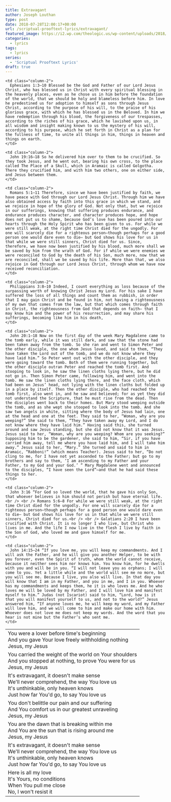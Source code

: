 ```yaml
---
title: Extravagant
author: Joseph Louthan
type: post
date: 2018-07-28T12:00:17+00:00
url: /scriptual-prooftext-lyrics/extravagant/
featured_image: https://i2.wp.com/theologic.us/wp-content/uploads/2018/07/maxresdefault.jpg?resize=825%2C510
categories:
  - lyrics
tags:
  - lyrics
series:
  - 'Scriptual Prooftext Lyrics'
draft: true
---
```

<table id="tablepress-20180728" class="tablepress tablepress-id-20180728">
  <tr class="row-1">
    <td class="column-1">
      You were a lover before time's beginning<br /> And you gave Your love freely withholding nothing<br /> Jesus, my Jesus
    </td>
    
    <td class="column-2">
      Ephesians 1:3–10 Blessed be the God and Father of our Lord Jesus Christ, who has blessed us in Christ with every spiritual blessing in the heavenly places, even as he chose us in him before the foundation of the world, that we should be holy and blameless before him. In love he predestined us for adoption to himself as sons through Jesus Christ, according to the purpose of his will, to the praise of his glorious grace, with which he has blessed us in the Beloved. In him we have redemption through his blood, the forgiveness of our trespasses, according to the riches of his grace, which he lavished upon us, in all wisdom and insight making known to us the mystery of his will, according to his purpose, which he set forth in Christ as a plan for the fullness of time, to unite all things in him, things in heaven and things on earth.
    </td>
  </tr>
  
  <tr class="row-2">
    <td class="column-1">
      You carried the weight of the world on Your shoulders<br /> And you stopped at nothing, to prove You were for us<br /> Jesus, my Jesus
    </td>
    
    <td class="column-2">
      John 19:16–18 So he delivered him over to them to be crucified. So they took Jesus, and he went out, bearing his own cross, to the place called The Place of a Skull, which in Aramaic is called Golgotha. There they crucified him, and with him two others, one on either side, and Jesus between them.
    </td>
  </tr>
  
  <tr class="row-3">
    <td class="column-1">
      It's extravagant, it doesn't make sense<br /> We'll never comprehend, the way You love us<br /> It's unthinkable, only heaven knows<br /> Just how far You'd go, to say You love us
    </td>
    
    <td class="column-2">
      Romans 5:1–11 Therefore, since we have been justified by faith, we have peace with God through our Lord Jesus Christ. Through him we have also obtained access by faith into this grace in which we stand, and we rejoice in hope of the glory of God. Not only that, but we rejoice in our sufferings, knowing that suffering produces endurance, and endurance produces character, and character produces hope, and hope does not put us to shame, because God’s love has been poured into our hearts through the Holy Spirit who has been given to us. For while we were still weak, at the right time Christ died for the ungodly. For one will scarcely die for a righteous person—though perhaps for a good person one would dare even to die— but God shows his love for us in that while we were still sinners, Christ died for us. Since, therefore, we have now been justified by his blood, much more shall we be saved by him from the wrath of God. For if while we were enemies we were reconciled to God by the death of his Son, much more, now that we are reconciled, shall we be saved by his life. More than that, we also rejoice in God through our Lord Jesus Christ, through whom we have now received reconciliation.
    </td>
  </tr>
  
  <tr class="row-4">
    <td class="column-1">
      You don't belittle our pain and our suffering<br /> And You comfort us in our greatest unraveling<br /> Jesus, my Jesus
    </td>
    
    <td class="column-2">
      Philippians 3:8–10 Indeed, I count everything as loss because of the surpassing worth of knowing Christ Jesus my Lord. For his sake I have suffered the loss of all things and count them as rubbish, in order that I may gain Christ and be found in him, not having a righteousness of my own that comes from the law, but that which comes through faith in Christ, the righteousness from God that depends on faith— that I may know him and the power of his resurrection, and may share his sufferings, becoming like him in his death,
    </td>
  </tr>
  
  <tr class="row-5">
    <td class="column-1">
      You are the dawn that is breaking within me<br /> And You are the sun that is rising around me<br /> Jesus, my Jesus
    </td>
    
    <td class="column-2">
      John 20:1–18 Now on the first day of the week Mary Magdalene came to the tomb early, while it was still dark, and saw that the stone had been taken away from the tomb. So she ran and went to Simon Peter and the other disciple, the one whom Jesus loved, and said to them, “They have taken the Lord out of the tomb, and we do not know where they have laid him.” So Peter went out with the other disciple, and they were going toward the tomb. Both of them were running together, but the other disciple outran Peter and reached the tomb first. And stooping to look in, he saw the linen cloths lying there, but he did not go in. Then Simon Peter came, following him, and went into the tomb. He saw the linen cloths lying there, and the face cloth, which had been on Jesus’ head, not lying with the linen cloths but folded up in a place by itself. Then the other disciple, who had reached the tomb first, also went in, and he saw and believed; for as yet they did not understand the Scripture, that he must rise from the dead. Then the disciples went back to their homes. But Mary stood weeping outside the tomb, and as she wept she stooped to look into the tomb. And she saw two angels in white, sitting where the body of Jesus had lain, one at the head and one at the feet. They said to her, “Woman, why are you weeping?” She said to them, “They have taken away my Lord, and I do not know where they have laid him.” Having said this, she turned around and saw Jesus standing, but she did not know that it was Jesus. Jesus said to her, “Woman, why are you weeping? Whom are you seeking?” Supposing him to be the gardener, she said to him, “Sir, if you have carried him away, tell me where you have laid him, and I will take him away.” Jesus said to her, “Mary.” She turned and said to him in Aramaic, “Rabboni!” (which means Teacher). Jesus said to her, “Do not cling to me, for I have not yet ascended to the Father; but go to my brothers and say to them, ‘I am ascending to my Father and your Father, to my God and your God.’ ” Mary Magdalene went and announced to the disciples, “I have seen the Lord”—and that he had said these things to her.
    </td>
  </tr>
  
  <tr class="row-6">
    <td class="column-1">
      It's extravagant, it doesn't make sense<br /> We'll never comprehend, the way You love us<br /> It's unthinkable, only heaven knows<br /> Just how far You'd go, to say You love us
    </td>
    
    <td class="column-2">
      John 3:16 “For God so loved the world, that he gave his only Son, that whoever believes in him should not perish but have eternal life.<br /> <br /> Romans 5:6–8 For while we were still weak, at the right time Christ died for the ungodly. For one will scarcely die for a righteous person—though perhaps for a good person one would dare even to die— but God shows his love for us in that while we were still sinners, Christ died for us.<br /> <br /> Galatians 2:20 I have been crucified with Christ. It is no longer I who live, but Christ who lives in me. And the life I now live in the flesh I live by faith in the Son of God, who loved me and gave himself for me.
    </td>
  </tr>
  
  <tr class="row-7">
    <td class="column-1">
      Here is all my love<br /> It's Yours, no conditions<br /> When You pull me close<br /> No, I won't resist it
    </td>
    
    <td class="column-2">
      John 14:15–24 “If you love me, you will keep my commandments. And I will ask the Father, and he will give you another Helper, to be with you forever, even the Spirit of truth, whom the world cannot receive, because it neither sees him nor knows him. You know him, for he dwells with you and will be in you. “I will not leave you as orphans; I will come to you. Yet a little while and the world will see me no more, but you will see me. Because I live, you also will live. In that day you will know that I am in my Father, and you in me, and I in you. Whoever has my commandments and keeps them, he it is who loves me. And he who loves me will be loved by my Father, and I will love him and manifest myself to him.” Judas (not Iscariot) said to him, “Lord, how is it that you will manifest yourself to us, and not to the world?” Jesus answered him, “If anyone loves me, he will keep my word, and my Father will love him, and we will come to him and make our home with him. Whoever does not love me does not keep my words. And the word that you hear is not mine but the Father’s who sent me.
    </td>
  </tr>
</table>

<!-- #tablepress-20180728 from cache -->